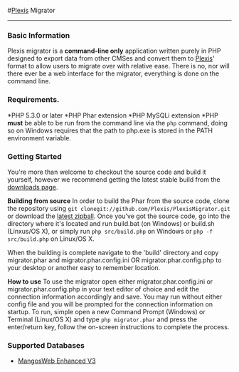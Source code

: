 #[Plexis](https://github.com/Plexis/Plexis) Migrator
***
### Basic Information
Plexis migrator is a **command-line only** application written purely in PHP designed to export data from other CMSes and convert them to [Plexis](https://github.com/Plexis/Plexis)' format to allow users to migrate over with relative ease.
There is no, nor will there ever be a web interface for the migrator, everything is done on the command line.

### Requirements.
*PHP 5.3.0 or later
*PHP Phar extension
*PHP MySQLi extension
*PHP **must** be able to be run from the command line via the `php` command, doing so on Windows requires that the path to php.exe is stored in the PATH environment variable.

### Getting Started
You're more than welcome to checkout the source code and build it yourself, however we recommend getting the latest stable build from the [downloads page](https://github.com/Plexis/PlexisMigrator/downloads).

**Building from source**
In order to build the Phar from the source code, clone the repository using `git clonegit://github.com/Plexis/PlexisMigrator.git` or download the [latest zipball](https://github.com/Plexis/PlexisMigrator/zipball/master).
Once you've got the source code, go into the directory where it's located and run build.bat (on Windows) or build.sh (Linxus/OS X), or simply run `php src/build.php` on Windows or `php -f src/build.php` on Linux/OS X.

When the building is complete navigate to the 'build' directory and copy migrator.phar and migrator.phar.config.ini OR migrator.phar.config.php to your desktop or another easy to remember location.

**How to use**
To use the migrator open either migrator.phar.config.ini or migrator.phar.config.php in your text editor of choice and edit the connection information accordingly and save. You may run without either config file and you will be prompted for the connection information on startup.
To run, simple open a new Command Prompt (Windows) or Terminal (Linux/OS X) and type `php migrator.phar` and press the enter/return key, follow the on-screen instructions to complete the process.

### Supported Databases
* [MangosWeb Enhanced V3](http://code.google.com/p/mangoswebv3/)